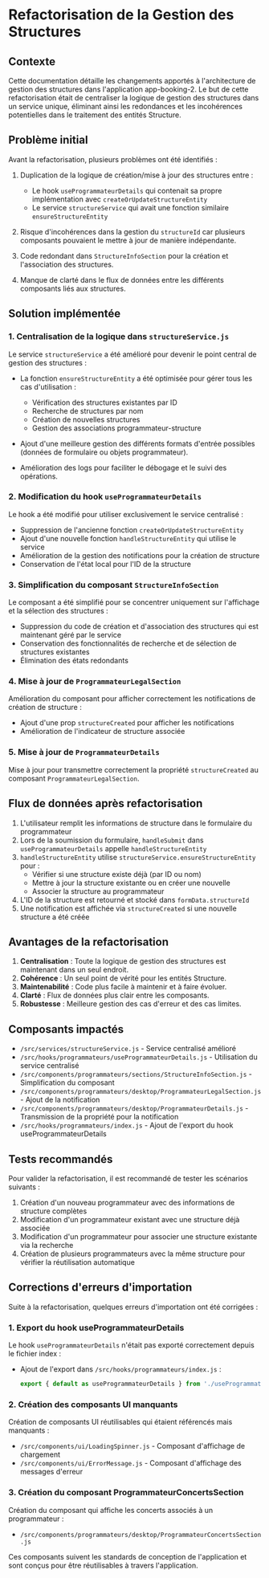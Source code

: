 # Refactorisation de la Gestion des Structures

## Contexte

Cette documentation détaille les changements apportés à l'architecture de gestion des structures dans l'application app-booking-2. Le but de cette refactorisation était de centraliser la logique de gestion des structures dans un service unique, éliminant ainsi les redondances et les incohérences potentielles dans le traitement des entités Structure.

## Problème initial

Avant la refactorisation, plusieurs problèmes ont été identifiés :

1. Duplication de la logique de création/mise à jour des structures entre :
   - Le hook `useProgrammateurDetails` qui contenait sa propre implémentation avec `createOrUpdateStructureEntity`
   - Le service `structureService` qui avait une fonction similaire `ensureStructureEntity`

2. Risque d'incohérences dans la gestion du `structureId` car plusieurs composants pouvaient le mettre à jour de manière indépendante.

3. Code redondant dans `StructureInfoSection` pour la création et l'association des structures.

4. Manque de clarté dans le flux de données entre les différents composants liés aux structures.

## Solution implémentée

### 1. Centralisation de la logique dans `structureService.js`

Le service `structureService` a été amélioré pour devenir le point central de gestion des structures :

- La fonction `ensureStructureEntity` a été optimisée pour gérer tous les cas d'utilisation :
  - Vérification des structures existantes par ID
  - Recherche de structures par nom
  - Création de nouvelles structures
  - Gestion des associations programmateur-structure

- Ajout d'une meilleure gestion des différents formats d'entrée possibles (données de formulaire ou objets programmateur).

- Amélioration des logs pour faciliter le débogage et le suivi des opérations.

### 2. Modification du hook `useProgrammateurDetails`

Le hook a été modifié pour utiliser exclusivement le service centralisé :

- Suppression de l'ancienne fonction `createOrUpdateStructureEntity`
- Ajout d'une nouvelle fonction `handleStructureEntity` qui utilise le service
- Amélioration de la gestion des notifications pour la création de structure
- Conservation de l'état local pour l'ID de la structure

### 3. Simplification du composant `StructureInfoSection`

Le composant a été simplifié pour se concentrer uniquement sur l'affichage et la sélection des structures :

- Suppression du code de création et d'association des structures qui est maintenant géré par le service
- Conservation des fonctionnalités de recherche et de sélection de structures existantes
- Élimination des états redondants

### 4. Mise à jour de `ProgrammateurLegalSection`

Amélioration du composant pour afficher correctement les notifications de création de structure :

- Ajout d'une prop `structureCreated` pour afficher les notifications
- Amélioration de l'indicateur de structure associée

### 5. Mise à jour de `ProgrammateurDetails`

Mise à jour pour transmettre correctement la propriété `structureCreated` au composant `ProgrammateurLegalSection`.

## Flux de données après refactorisation

1. L'utilisateur remplit les informations de structure dans le formulaire du programmateur
2. Lors de la soumission du formulaire, `handleSubmit` dans `useProgrammateurDetails` appelle `handleStructureEntity`
3. `handleStructureEntity` utilise `structureService.ensureStructureEntity` pour :
   - Vérifier si une structure existe déjà (par ID ou nom)
   - Mettre à jour la structure existante ou en créer une nouvelle
   - Associer la structure au programmateur
4. L'ID de la structure est retourné et stocké dans `formData.structureId`
5. Une notification est affichée via `structureCreated` si une nouvelle structure a été créée

## Avantages de la refactorisation

1. **Centralisation** : Toute la logique de gestion des structures est maintenant dans un seul endroit.
2. **Cohérence** : Un seul point de vérité pour les entités Structure.
3. **Maintenabilité** : Code plus facile à maintenir et à faire évoluer.
4. **Clarté** : Flux de données plus clair entre les composants.
5. **Robustesse** : Meilleure gestion des cas d'erreur et des cas limites.

## Composants impactés

- `/src/services/structureService.js` - Service centralisé amélioré
- `/src/hooks/programmateurs/useProgrammateurDetails.js` - Utilisation du service centralisé
- `/src/components/programmateurs/sections/StructureInfoSection.js` - Simplification du composant
- `/src/components/programmateurs/desktop/ProgrammateurLegalSection.js` - Ajout de la notification
- `/src/components/programmateurs/desktop/ProgrammateurDetails.js` - Transmission de la propriété pour la notification
- `/src/hooks/programmateurs/index.js` - Ajout de l'export du hook useProgrammateurDetails

## Tests recommandés

Pour valider la refactorisation, il est recommandé de tester les scénarios suivants :

1. Création d'un nouveau programmateur avec des informations de structure complètes
2. Modification d'un programmateur existant avec une structure déjà associée
3. Modification d'un programmateur pour associer une structure existante via la recherche
4. Création de plusieurs programmateurs avec la même structure pour vérifier la réutilisation automatique

## Corrections d'erreurs d'importation

Suite à la refactorisation, quelques erreurs d'importation ont été corrigées :

### 1. Export du hook useProgrammateurDetails

Le hook `useProgrammateurDetails` n'était pas exporté correctement depuis le fichier index :

- Ajout de l'export dans `/src/hooks/programmateurs/index.js` :
  ```javascript
  export { default as useProgrammateurDetails } from './useProgrammateurDetails';
  ```

### 2. Création des composants UI manquants

Création de composants UI réutilisables qui étaient référencés mais manquants :

- `/src/components/ui/LoadingSpinner.js` - Composant d'affichage de chargement
- `/src/components/ui/ErrorMessage.js` - Composant d'affichage des messages d'erreur

### 3. Création du composant ProgrammateurConcertsSection

Création du composant qui affiche les concerts associés à un programmateur :

- `/src/components/programmateurs/desktop/ProgrammateurConcertsSection.js`

Ces composants suivent les standards de conception de l'application et sont conçus pour être réutilisables à travers l'application.